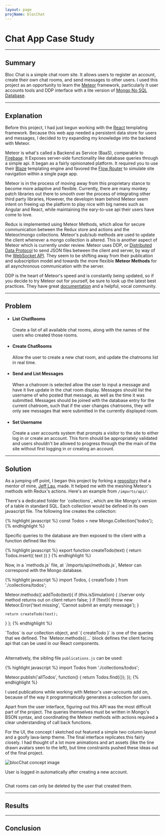 ```yaml
---
layout: page
projName: blocChat
---
```


# Chat App Case Study

---

## Summary
Bloc Chat is a simple chat room site. It allows users to register an account, create their own chat rooms,
and send messages to other users. I used this project as an opportunity to learn the [Meteor](www.meteor.com)
framework, particularly it user accounts tools and DDP interface with a lite version of
[Mongo No SQL Database](www.mongodb.com).

---

## Explanation
Before this project, I had just begun working with the [React](https://facebook.github.io/react/) templating framework.
Because this web app needed a persistent data store for users and messages, I decided to try expanding my knowledge into the backend with Meteor.

Meteor is what's called a Backend as Service (BaaS), comparable to [Firebase](www.firebase.com). It Exposes
server-side functionality like database queries through a simple api. It began as a fairly opinionated platform.
It required you to use their [Blaze](https://guide.meteor.com/blaze.html) templating engine and favored the
[Flow Router](https://github.com/kadirahq/flow-router) to simulate site navigation within a single page app.

Meteor is in the process of moving away from this proprietary stance to become more adaptive and flexible.
Currently, there are many monkey patch libraries out there to smooth over the process of integrating other third party libraries,
However, the developin team behind Meteor seem intent on freeing up the platform to play nice with big names such as
Angular and React, while maintaining the eary-to-use api their users have come to love.

Redux is implemented using Meteor Methods, which allow for secure communication between the Redux store and actions
and the Meteor/mongo collections. Meteor's pub/sub methods are used to update the client whenever a mongo collection
is altered. This is another aspect of Meteor which is currently under review. Meteor uses DDP,
or [Distributed Data Protocol](https://meteorhacks.com/introduction-to-ddp/) to send JSON files between the client
and server, by way of the [WebSocket API](https://en.wikipedia.org/wiki/WebSocket). They seem to be shifting away
from their publication and subscription model and towards the more flexible **Meteor Methods** for all asynchronous
communication with the server.

DDP is the heart of Meteor's speed and is constantly being updated, so if you decide to try Meteor out for yourself,
be sure to look up the latest best practices. They have great [documentation](https://docs.meteor.com/) and a
helpful, vocal community.

---

## Problem
- #### List ChatRooms
  Create a list of all available chat rooms, along with the names of the users who created those rooms.  
  
- #### Create ChatRooms  
  Allow the user to create a new chat room, and update the chatrooms list in real time.  
  
- #### Send and List Messages  
  When a chatroom is selected allow the user to input a message and have it live update in the chat room display.
  Messages should list the username of who posted that message, as well as the time it was submitted.
  Messages should be joined with the database entry for the current chatroom, such that if the user changes chatrooms,
  they will only see messages that were submitted in the currently displayed room.  
  
- #### Set Username  
  Create a user accounts system that prompts a visitor to the site to either log in or create an account. This
  form should be appropriately validated and users shouldn't be allowed to progress through the the main of the
  site without first logging in or creating an account.

---

## Solution

As a jumping off point, I began this project by forking a [repository](https://github.com/jstruthers/react-redux-meteor)
that a mentor of mine, [Jeff Lau](http://jefflau.net/#open), made. It helped me with the meshing Meteor's methods
with Redux's actions. Here's an example from `/imports/api/`:

<p class="aside" markdown="1">
There's a dedicated folder for `collections`, which are like Mongo's version of a table in standard SQL.
Each collection would be defined in its own javascript file.
The following line creates the collection:
</p>

{% highlight javascript %}
const Todos = new Mongo.Collection('todos');
{% endhighlight %}
<p class="aside" markdown="1">
Specific queries to the database are then exposed to the client with a function defined like this:
</p>
{% highlight javascript %}
export function createTodo(text) {
  return Todos.insert({
    text
  })
}
{% endhighlight %}
<p class="aside" markdown="1">
Now, in a `methods.js` file, at `/imports/api/methods.js`, Meteor can correspond with the Mongo database.
</p>
{% highlight javascript %}
import Todos, { createTodo } from './collections/todos';

Meteor.methods({
  addTodo(text){
    if (this.isSimulation) {
      //server only method returns out on client
      return false;
    }
    if (!text){
      throw new Meteor.Error('text missing', 'Cannot submit an empty message');
    }

    return createTodo(text);
  }
};
{% endhighlight %}
<p class="aside" markdown="1">
`Todos` is our collection object, and `{ createTodo }` is one of the queries that we defined.
The `Meteor.methods({...` block defines the client facing api that can be used in our React components.<br/><br/>

Alternatively, the sibling file `publications.js` can be used:
</p>
{% highlight javascript %}
import Todos from './collections/todos';

Meteor.publish('allTodos', function() {
  return Todos.find({});
});
{% endhighlight %}
<p class="aside" markdown="1">
I used publications while working with
Meteor's user-accounts add on, because of the way it programmatically generates a collection for users.
</p>

Apart from the user interface, figuring out this API was the most difficult part of the project. The queries
themselves must be written in Mongo's BSON syntax, and coordinating the Meteor methods with actions required
a clear understanding of call back functions.

For the UI, the concept I sketched out featured a simple two column layout and a goofy lava-lamp theme.
The final interface replicates this fairly closely. I had thought of a lot more animations and art assets
(like the line drawn avatars seen to the left), but time constraints pushed these ideas out of the final project.

<div class="case-study-assets"
     markdown="1">
<img src="../../assets/blocChatConcept.png"
     alt="blocChat concept image"
     id="blocChatConcept" />

<div class="gif-wrapper"
     id="blocChatLogin">
<img data-gifffer="../../assets/blocChatLogin.gif"
     data-gifffer-alt="blocChat login gif"
     class="gifffer" />
<p class="caption">
  User is logged in automatically after creating a new account.
</p>
</div>

<div class="gif-wrapper"
     id="blocChatCreateRoom">
<img data-gifffer="../../assets/createRoom.gif"
     data-gifffer-alt="blocChat create room gif"
     class="gifffer" />
<p class="caption">
  Chat rooms can only be deleted by the user that created them.
</p>
</div>
</div>

---

## Results


---

## Conclusion

